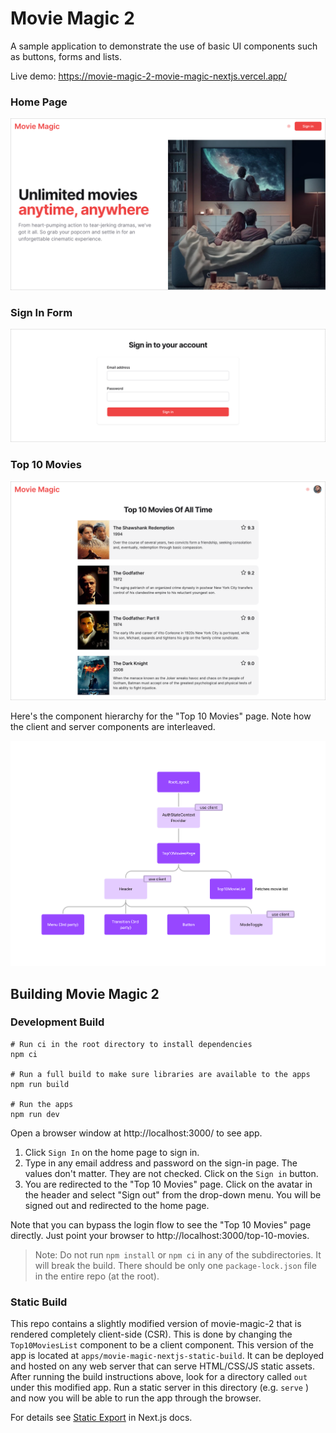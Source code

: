 # Movie Magic 2

A sample application to demonstrate the use of basic UI components such as
buttons, forms and lists.

Live demo: https://movie-magic-2-movie-magic-nextjs.vercel.app/

### Home Page

![Home Page](assets/home.png)

### Sign In Form

![Home Page](assets/signin.png)

### Top 10 Movies

![Top 10 Movies](assets/top-10-movies.png)

Here's the component hierarchy for the "Top 10 Movies" page. Note how the client
and server components are interleaved.

![Component Hierarchy](assets/top-10-movies-component-hierarchy.png)

## Building Movie Magic 2

### Development Build

```shell
# Run ci in the root directory to install dependencies
npm ci

# Run a full build to make sure libraries are available to the apps
npm run build

# Run the apps
npm run dev
```

Open a browser window at http://localhost:3000/ to see app.

1. Click `Sign In` on the home page to sign in.
2. Type in any email address and password on the sign-in page. The values don't
   matter. They are not checked. Click on the `Sign in` button.
3. You are redirected to the "Top 10 Movies" page. Click on the avatar in the
   header and select "Sign out" from the drop-down menu. You will be signed out
   and redirected to the home page.

Note that you can bypass the login flow to see the "Top 10 Movies" page
directly. Just point your browser to http://localhost:3000/top-10-movies.

> Note: Do not run `npm install` or `npm ci` in any of the subdirectories. It
> will break the build. There should be only one `package-lock.json` file in the
> entire repo (at the root).

### Static Build

This repo contains a slightly modified version of movie-magic-2 that is rendered
completely client-side (CSR). This is done by changing the `Top10MoviesList`
component to be a client component. This version of the app is located at
`apps/movie-magic-nextjs-static-build`. It can be deployed and hosted on any web
server that can serve HTML/CSS/JS static assets. After running the build
instructions above, look for a directory called `out` under this modified app.
Run a static server in this directory (e.g. `serve` ) and now you will be able
to run the app through the browser.

For details see
[Static Export](https://beta.nextjs.org/docs/configuring/static-export) in
Next.js docs.
